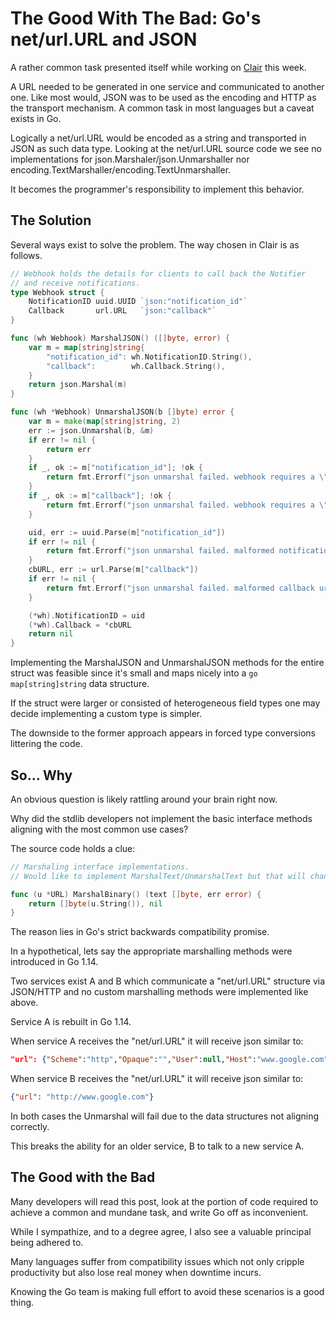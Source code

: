 # The Good With The Bad: Go's net/url.URL and JSON

A rather common task presented itself while working on [Clair](https://github.com/quay/clair) this week.

A URL needed to be generated in one service and communicated to another one.
Like most would, JSON was to be used as the encoding and HTTP as the transport mechanism.
A common task in most languages but a caveat exists in Go.

Logically a net/url.URL would be encoded as a string and transported in JSON as such data type.
Looking at the net/url.URL source code we see no implementations for json.Marshaler/json.Unmarshaller nor encoding.TextMarshaller/encoding.TextUnmarshaller.

It becomes the programmer's responsibility to implement this behavior.

## The Solution

Several ways exist to solve the problem.
The way chosen in Clair is as follows.

```go
// Webhook holds the details for clients to call back the Notifier
// and receive notifications.
type Webhook struct {
	NotificationID uuid.UUID `json:"notification_id"`
	Callback       url.URL   `json:"callback"`
}

func (wh Webhook) MarshalJSON() ([]byte, error) {
	var m = map[string]string{
		"notification_id": wh.NotificationID.String(),
		"callback":        wh.Callback.String(),
	}
	return json.Marshal(m)
}

func (wh *Webhook) UnmarshalJSON(b []byte) error {
	var m = make(map[string]string, 2)
	err := json.Unmarshal(b, &m)
	if err != nil {
		return err
	}
	if _, ok := m["notification_id"]; !ok {
		return fmt.Errorf("json unmarshal failed. webhook requires a \"notificaiton_id\" field")
	}
	if _, ok := m["callback"]; !ok {
		return fmt.Errorf("json unmarshal failed. webhook requires a \"callback\" field")
	}

	uid, err := uuid.Parse(m["notification_id"])
	if err != nil {
		return fmt.Errorf("json unmarshal failed. malformed notification uuid: %v", err)
	}
	cbURL, err := url.Parse(m["callback"])
	if err != nil {
		return fmt.Errorf("json unmarshal failed. malformed callback url: %v", err)
	}

	(*wh).NotificationID = uid
	(*wh).Callback = *cbURL
	return nil
}
```

Implementing the MarshalJSON and UnmarshalJSON methods for the entire struct was feasible since it's small and maps nicely into a `go map[string]string` data structure.

If the struct were larger or consisted of heterogeneous field types one may decide implementing a custom type is simpler.

The downside to the former approach appears in forced type conversions littering the code.

## So... Why

An obvious question is likely rattling around your brain right now.

Why did the stdlib developers not implement the basic interface methods aligning with the most common use cases?

The source code holds a clue:
```go
// Marshaling interface implementations.
// Would like to implement MarshalText/UnmarshalText but that will change the JSON representation of URLs.

func (u *URL) MarshalBinary() (text []byte, err error) {
    return []byte(u.String()), nil
}
```

The reason lies in Go's strict backwards compatibility promise.

In a hypothetical, lets say the appropriate marshalling methods were introduced in Go 1.14.

Two services exist A and B which communicate a "net/url.URL" structure via JSON/HTTP and no custom marshalling methods were implemented like above.

Service A is rebuilt in Go 1.14.

When service A receives the "net/url.URL" it will receive json similar to:
```json
"url": {"Scheme":"http","Opaque":"","User":null,"Host":"www.google.com","Path":"","RawPath":"","ForceQuery":false,"RawQuery":"","Fragment":""}
```

When service B receives the "net/url.URL" it will receive json similar to:
```json
{"url": "http://www.google.com"}
```

In both cases the Unmarshal will fail due to the data structures not aligning correctly.

This breaks the ability for an older service, B to talk to a new service A.

## The Good with the Bad

Many developers will read this post, look at the portion of code required to achieve a common and mundane task, and write Go off as inconvenient.

While I sympathize, and to a degree agree, I also see a valuable principal being adhered to.

Many languages suffer from compatibility issues which not only cripple productivity but also lose real money when downtime incurs.

Knowing the Go team is making full effort to avoid these scenarios is a good thing.
